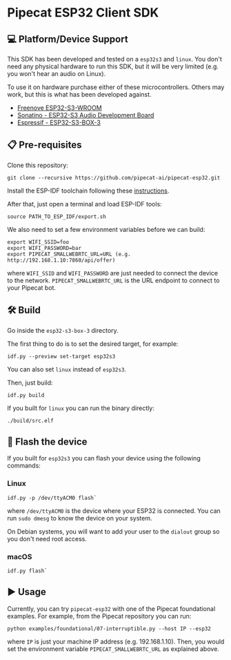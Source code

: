 # Pipecat ESP32 Client SDK

## 💻 Platform/Device Support

This SDK has been developed and tested on a `esp32s3` and `linux`. You don't
need any physical hardware to run this SDK, but it will be very limited
(e.g. you won't hear an audio on Linux).

To use it on hardware purchase either of these microcontrollers. Others may
work, but this is what has been developed against.

* [Freenove ESP32-S3-WROOM](https://www.amazon.com/gp/product/B0BMQ8F7FN)
* [Sonatino - ESP32-S3 Audio Development Board](https://www.amazon.com/gp/product/B0BVY8RJNP)
* [Espressif - ESP32-S3-BOX-3](https://www.digikey.com/short/fb2vjrpn)

## 📋 Pre-requisites

Clone this repository:

```
git clone --recursive https://github.com/pipecat-ai/pipecat-esp32.git
```

Install the ESP-IDF toolchain following these
[instructions](https://docs.espressif.com/projects/esp-idf/en/stable/esp32/get-started/linux-macos-setup.html).

After that, just open a terminal and load ESP-IDF tools:

```
source PATH_TO_ESP_IDF/export.sh
```

We also need to set a few environment variables before we can build:

```
export WIFI_SSID=foo
export WIFI_PASSWORD=bar
export PIPECAT_SMALLWEBRTC_URL=URL (e.g. http://192.168.1.10:7860/api/offer)
```

where `WIFI_SSID` and `WIFI_PASSWORD` are just needed to connect the device to
the network. `PIPECAT_SMALLWEBRTC_URL` is the URL endpoint to connect to your
Pipecat bot.

## 🛠️ Build

Go inside the `esp32-s3-box-3` directory.

The first thing to do is to set the desired target, for example:

```
idf.py --preview set-target esp32s3
```

You can also set `linux` instead of `esp32s3`.

Then, just build:

```
idf.py build
```

If you built for `linux` you can run the binary directly:

```
./build/src.elf
```

## 🔌 Flash the device

If you built for `esp32s3` you can flash your device using the following commands:

### Linux

```
idf.py -p /dev/ttyACM0 flash`
```

where `/dev/ttyACM0` is the device where your ESP32 is connected. You can run
`sudo dmesg` to know the device on your system.

On Debian systems, you will want to add your user to the `dialout` group so you
don't need root access.

### macOS

```
idf.py flash`
```

## ▶️ Usage

Currently, you can try `pipecat-esp32` with one of the Pipecat foundational
examples. For example, from the Pipecat repository you can run:

```
python examples/foundational/07-interruptible.py --host IP --esp32
```

where `IP` is just your machine IP address (e.g. 192.168.1.10). Then, you would
set the environment variable `PIPECAT_SMALLWEBRTC_URL` as explained above.
